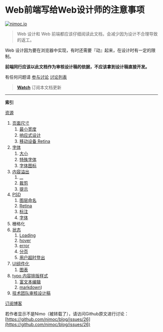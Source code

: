 <h1>Web前端写给Web设计师的注意事项</h1>

[![nimoc.io](http://nimoc.io/notice/index.svg)](https://nimoc.io/notice/index.html)

<blockquote>
<p>Web 设计和 Web 前端都应该仔细阅读此文档，会减少因为设计不合理导致的返工。</p>
</blockquote>


<p>Web 设计因为要在浏览器中实现，有时还需要『动』起来，在设计时有一定的限制。</p>


<p><strong>前端同行应该以此文档作为审核设计稿的依据，不应该拿到设计稿直接开发。</strong></p>


<p>有任何问题请 <a href="https://github.com/nimoc/web-desgin-notes/issues/new">参与讨论</a> <a href="https://github.com/nimoc/web-desgin-notes/issues">讨论列表</a></p>


<blockquote>
<p> <strong><a href="https://github.com/nimoc/web-desgin-notes/subscription">Watch</a></strong> 订阅本文档更新</p>
</blockquote>


<hr>

<p><a name="user-content-hash_top" href="https://github.com/nimoc/web-design-notes#hash_top"></a></p>


<p><strong>索引</strong></p>


<p><a href="https://github.com/nimoc/web-design-notes#hash_collect">资源</a></p>


<ol>
<li><a href="https://github.com/nimoc/web-design-notes#hash_size">页面尺寸</a>

<ol>
<li><a href="https://github.com/nimoc/web-design-notes#hash_size_min-width">最小宽度</a></li>
<li><a href="https://github.com/nimoc/web-design-notes#hash_responsive">响应式设计</a></li>
<li><a href="https://github.com/nimoc/web-design-notes#hash_retina">移动设备 Retina</a></li>
</ol></li>
<li><a href="https://github.com/nimoc/web-design-notes#hash_font">字体</a>

<ol>
<li><a href="https://github.com/nimoc/web-design-notes#hash_font-size">大小</a></li>
<li><a href="https://github.com/nimoc/web-design-notes#hash_font-special">特殊字体</a></li>
<li><a href="https://github.com/nimoc/web-design-notes#hash_font-icon">字体图标</a></li>
</ol></li>
<li><a href="https://github.com/nimoc/web-design-notes#hash_text-overflow">内容溢出</a>

<ol>
<li><a href="https://github.com/nimoc/web-design-notes#hash_text-overflow-ddd">...</a></li>
<li><a href="https://github.com/nimoc/web-design-notes#hash_text-overflow-clip">裁剪</a></li>
<li><a href="https://github.com/nimoc/web-design-notes#hash_text-overflow-tip">提示</a></li>
</ol></li>
<li><a href="https://github.com/nimoc/web-design-notes#hash_psd">PSD</a>

<ol>
<li><a href="https://github.com/nimoc/web-design-notes#hash_psd-layer-name">图层命名</a></li>
<li><a href="https://github.com/nimoc/web-design-notes#hash_psd-retina">Retina</a></li>
<li><a href="https://github.com/nimoc/web-design-notes#hash_psd-marker">标注</a></li>
<li><a href="https://github.com/nimoc/web-design-notes#hash_psd-font">字体</a></li>
</ol></li>
<li>栅格化</li>
<li><a href="https://github.com/nimoc/web-design-notes#hash_status">状态</a>

<ol>
<li><a href="https://github.com/nimoc/web-design-notes#hash_status-loading">Loading</a></li>
<li><a href="https://github.com/nimoc/web-design-notes#hash_status-hover">hover</a></li>
<li><a href="https://github.com/nimoc/web-design-notes#hash_status-error">error</a></li>
<li><a href="https://github.com/nimoc/web-design-notes#hash_status-paging">分页</a></li>
<li><a href="https://github.com/nimoc/web-design-notes#hash_status-logout">用户超时登出</a></li>
</ol></li>
<li><a href="https://github.com/nimoc/web-design-notes#hash_ui">UI组件化</a>

<ol>
<li><a href="https://github.com/nimoc/web-design-notes#hash_ui-charts">图表</a></li>
</ol></li>
<li><a href="https://github.com/nimoc/web-design-notes#hash_typo">typo 内容排版样式</a>

<ol>
<li><a href="https://github.com/nimoc/web-design-notes#hash_typo-rich-text-editor">富文本编辑</a></li>
<li><a href="https://github.com/nimoc/web-design-notes#hash_typo-markdown">markdown</a>)</li>
</ol></li>
<li><a href="https://github.com/nimoc/web-design-notes#hash_everyone_checkout">技术团队审核设计稿</a></li>
</ol>


[订阅博客](https://github.com/nimoc/blog/issues/15)

若作者显示不是Nimo（被转载了），请访问Github原文进行讨论：[https://github.com/nimoc/blog/issues/26](https://github.com/nimoc/blog/issues/26)

<script src="https://utteranc.es/client.js"
        repo="nimoc/blog"
        issue-number="15"
        theme="github-light"
        crossorigin="anonymous"
        async>
</script>